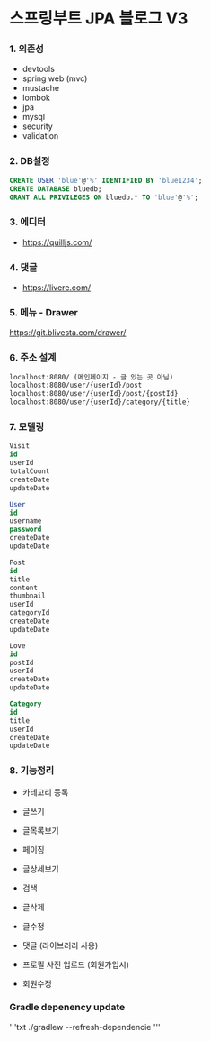 # 스프링부트 JPA 블로그 V3

### 1. 의존성
- devtools
- spring web (mvc)
- mustache
- lombok
- jpa
- mysql
- security
- validation

### 2. DB설정
```sql
CREATE USER 'blue'@'%' IDENTIFIED BY 'blue1234';
CREATE DATABASE bluedb;
GRANT ALL PRIVILEGES ON bluedb.* TO 'blue'@'%';
```

### 3. 에디터
- https://quilljs.com/

### 4. 댓글
- https://livere.com/

### 5. 메뉴 - Drawer
https://git.blivesta.com/drawer/


### 6. 주소 설계
```txt
localhost:8080/ (메인페이지 - 글 있는 곳 아님)
localhost:8080/user/{userId}/post
localhost:8080/user/{userId}/post/{postId}
localhost:8080/user/{userId}/category/{title}
```

### 7. 모델링
```sql
Visit
id
userId
totalCount
createDate
updateDate

User
id
username
password
createDate
updateDate

Post
id
title
content
thumbnail
userId
categoryId
createDate
updateDate

Love
id
postId
userId
createDate
updateDate

Category
id
title
userId
createDate
updateDate
```

### 8. 기능정리
- 카테고리 등록
- 글쓰기
- 글목록보기
- 페이징
- 글상세보기
- 검색
- 글삭제
- 글수정
- 댓글 (라이브러리 사용)

- 프로필 사진 업로드 (회원가입시)
- 회원수정


### Gradle depenency update
'''txt
./gradlew --refresh-dependencie
'''
